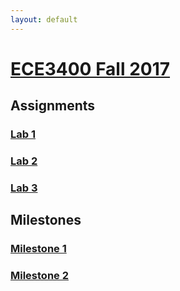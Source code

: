 ```yaml
---
layout: default
---
```


# [ECE3400 Fall 2017](https://kristinanemeth.github.io/group14/)
## Assignments

### [Lab 1](./Lab1.md)
### [Lab 2](./Lab2.md)
### [Lab 3](./lab3.md)

## Milestones

### [Milestone 1](./milestone1.md)
### [Milestone 2](./milestone2.md)


